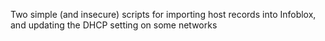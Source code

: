 Two simple (and insecure) scripts for importing host records into Infoblox, and updating the DHCP setting on some networks
